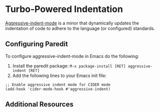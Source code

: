 # Turbo-Powered Indentation

[Aggressive-indent-mode](https://github.com/Malabarba/aggressive-indent-mode) is a minor that dynamically updates the indentation of code to adhere to the language (or configured) standards.

## Configuring Paredit

To configure aggressive-indent-mode in Emacs do the following:

1. Install the paredit package: `M-x package-install [RET] aggressive-indent [RET]`
2. Add the following lines to your Emacs init file:

```
;; Enable aggressive indent mode for CIDER mode
(add-hook 'cider-mode-hook #'aggressive-indent)

```

## Additional Resources

